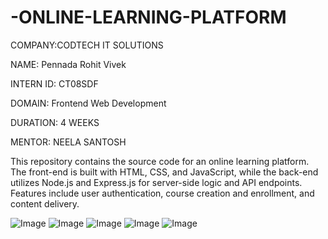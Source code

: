 # -ONLINE-LEARNING-PLATFORM

COMPANY:CODTECH IT SOLUTIONS

NAME: Pennada Rohit Vivek

INTERN ID: CT08SDF

DOMAIN: Frontend Web Development

DURATION: 4 WEEKS

MENTOR: NEELA SANTOSH

This repository contains the source code for an online learning platform. The front-end is built with HTML, CSS, and JavaScript, while the back-end utilizes Node.js and Express.js for server-side logic and API endpoints. Features include user authentication, course creation and enrollment, and content delivery.

![Image](https://github.com/user-attachments/assets/5b1b92d7-7742-482f-a1f7-296fff535b8d)
![Image](https://github.com/user-attachments/assets/786c5315-e723-45b8-aa3d-82661a726e82)
![Image](https://github.com/user-attachments/assets/a00d480f-31f6-4459-87b0-0c51aa830ad4)
![Image](https://github.com/user-attachments/assets/900e8cc6-0aa4-4991-9fa8-586bf3db7d68)
![Image](https://github.com/user-attachments/assets/325be5ff-1c54-484d-8356-9a1fbaa7fe78)
